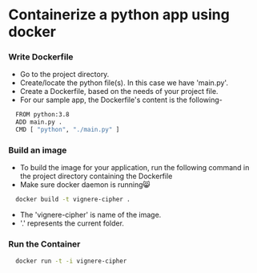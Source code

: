 
# Containerize a python app using docker

### Write Dockerfile
- Go to the project directory. 
- Create/locate the python file(s). In this case we have 'main.py'.
- Create a Dockerfile, based on the needs of your project file.
- For our sample app, the Dockerfile's content is the following-
```bash
  FROM python:3.8
  ADD main.py .
  CMD [ "python", "./main.py" ]
```

### Build an image
- To build the image for your application, run the following command in the project directory containing the Dockerfile
- Make sure docker daemon is running😸
```bash
  docker build -t vignere-cipher . 
```
- The 'vignere-cipher' is name of the image.
- '.' represents the current folder.

### Run the Container
```bash
  docker run -t -i vignere-cipher
```